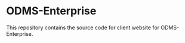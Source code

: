 # ODMS-Enterprise
This repository contains the source code for client website for ODMS-Enterprise.

